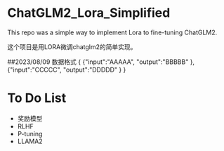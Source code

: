 # ChatGLM2_Lora_Simplified

This repo was  a simple  way to implement Lora to fine-tuning ChatGLM2.

这个项目是用LORA微调chatglm2的简单实现。

##2023/08/09
数据格式
{
 {"input":"AAAAA",
  "output":"BBBBB"
 },
  {"input":"CCCCC",
   "output":"DDDDD"
  }
}


# To Do List

- 奖励模型
- RLHF
- P-tuning
- LLAMA2
   



